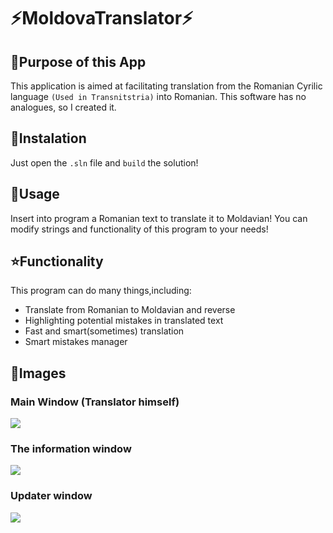 # ⚡**MoldovaTranslator**⚡
## 🎯**Purpose of this App**
This application is aimed at facilitating translation from the Romanian Cyrilic language ``(Used in Transnitstria)`` into Romanian. This software has no analogues, so I created it.
## 🔽**Instalation**
Just open the ``.sln`` file and ``build`` the solution!
## 🤔**Usage**
Insert into program a Romanian text to translate it to Moldavian! You can modify strings and functionality of this program to your needs!
## ⭐**Functionality**
This program can do many things,including:
- Translate from Romanian to Moldavian and reverse
- Highlighting potential mistakes in translated text
- Fast and smart(sometimes) translation
- Smart mistakes manager
## 🌅**Images**
### Main Window (Translator himself)
![](https://i.imgur.com/gKbXiIl.png)

### The information window
![](https://i.imgur.com/onV9qTg.png)

### Updater window
![](https://i.imgur.com/2vC73En.png)
